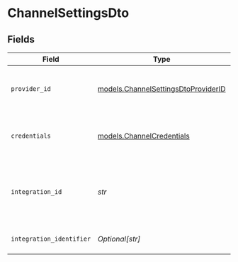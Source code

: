 # ChannelSettingsDto


## Fields

| Field                                                                            | Type                                                                             | Required                                                                         | Description                                                                      |
| -------------------------------------------------------------------------------- | -------------------------------------------------------------------------------- | -------------------------------------------------------------------------------- | -------------------------------------------------------------------------------- |
| `provider_id`                                                                    | [models.ChannelSettingsDtoProviderID](../models/channelsettingsdtoproviderid.md) | :heavy_check_mark:                                                               | The provider identifier for the credentials                                      |
| `credentials`                                                                    | [models.ChannelCredentials](../models/channelcredentials.md)                     | :heavy_check_mark:                                                               | Credentials payload for the specified provider                                   |
| `integration_id`                                                                 | *str*                                                                            | :heavy_check_mark:                                                               | The unique identifier of the integration associated with this channel.           |
| `integration_identifier`                                                         | *Optional[str]*                                                                  | :heavy_minus_sign:                                                               | The integration identifier                                                       |